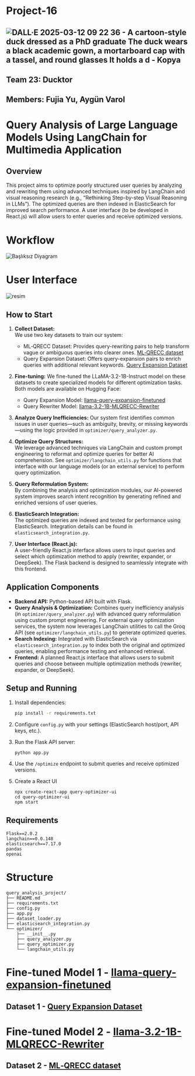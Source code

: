# Project-16

## ![DALL·E 2025-03-12 09 22 36 - A cartoon-style duck dressed as a PhD graduate  The duck wears a black academic gown, a mortarboard cap with a tassel, and round glasses  It holds a d - Kopya](https://github.com/user-attachments/assets/2e35cf31-4e02-4e33-8fe4-c80e519a09a2)

## Team 23: Ducktor 

## Members: Fujia Yu, Aygün Varol

# Query Analysis of Large Language Models Using LangChain for Multimedia Application

## Overview
This project aims to optimize poorly structured user queries by analyzing and rewriting them using advanced techniques inspired by LangChain and visual reasoning research (e.g., “Rethinking Step-by-step Visual Reasoning in LLMs”). The optimized queries are then indexed in ElasticSearch for improved search performance. A user interface (to be developed in React.js) will allow users to enter queries and receive optimized versions.

# Workflow
![Başlıksız Diyagram](https://github.com/user-attachments/assets/faa079a4-6f68-4aa5-b681-0fe96fc96299)

# User Interface
![resim](https://github.com/user-attachments/assets/469f5fca-1bde-46a0-ab5f-3d5d77ffe13f)

## How to Start
1. **Collect Dataset:**  
   We use two key datasets to train our system:
   - ML‑QRECC Dataset: Provides query-rewriting pairs to help transform vague or ambiguous queries into clearer ones. [ML‑QRECC dataset](https://github.com/apple/ml-qrecc)
   - Query Expansion Dataset: Offers query-expansion pairs to enrich queries with additional relevant keywords. [Query Expansion Dataset](https://huggingface.co/datasets/s-emanuilov/query-expansion)

2. **Fine-tuning:**
   We fine-tuned the LLaMA-3.2-1B-Instruct model on these datasets to create specialized models for different optimization tasks. Both models are available on Hugging Face:
   - Query Expansion Model: [llama-query-expansion-finetuned](https://huggingface.co/Aygun/llama-query-expansion-finetuned)
   - Query Rewriter Model: [llama-3.2-1B-MLQRECC-Rewriter](https://huggingface.co/Aygun/llama-3.2-1B-MLQRECC-Rewriter)

3. **Analyze Query Inefficiencies:**
   Our system first identifies common issues in user queries—such as ambiguity, brevity, or missing keywords—using the logic provided in `optimizer/query_analyzer.py`.

4. **Optimize Query Structures:**  
   We leverage advanced techniques via LangChain and custom prompt engineering to reformat and optimize queries for better AI comprehension. See `optimizer/langchain_utils.py` for functions that interface with our language models (or an external service) to perform query optimization.

5. **Query Reformulation System:**  
   By combining the analysis and optimization modules, our AI-powered system improves search intent recognition by generating refined and enriched versions of user queries.

6. **ElasticSearch Integration:**  
   The optimized queries are indexed and tested for performance using ElasticSearch. Integration details can be found in `elasticsearch_integration.py`.

7. **User Interface (React.js):**  
   A user-friendly React.js interface allows users to input queries and select which optimization method to apply (rewriter, expander, or DeepSeek). The Flask backend is designed to seamlessly integrate with this frontend.

## Application Components
- **Backend API:** Python-based API built with Flask.
- **Query Analysis & Optimization:** Combines query inefficiency analysis (in `optimizer/query_analyzer.py`) with advanced query reformulation using custom prompt engineering. For external query optimization services, the system now leverages LangChain utilities to call the Groq API (see `optimizer/langchain_utils.py`) to generate optimized queries.
- **Search Indexing:** Integrated with ElasticSearch via `elasticsearch_integration.py` to index both the original and optimized queries, enabling performance testing and enhanced retrieval.
- **Frontend:** A planned React.js interface that allows users to submit queries and choose between multiple optimization methods (rewriter, expander, or DeepSeek).

## Setup and Running
1. Install dependencies:
   ```bash
   pip install -r requirements.txt
    ```
2. Configure `config.py` with your settings (ElasticSearch host/port, API keys, etc.).
3. Run the Flask API server:
   ```bash
   python app.py
   ```
4. Use the `/optimize` endpoint to submit queries and receive optimized versions.

5. Create a React UI
   ```
   npx create-react-app query-optimizer-ui
   cd query-optimizer-ui
   npm start
   ```

## Requirements

```plaintext
Flask==2.0.2
langchain==0.0.148
elasticsearch==7.17.0
pandas
openai
```

# Structure

```
query_analysis_project/
├── README.md
├── requirements.txt
├── config.py
├── app.py
├── dataset_loader.py
├── elasticsearch_integration.py
└── optimizer/
    ├── __init__.py
    ├── query_analyzer.py
    ├── query_optimizer.py
    └── langchain_utils.py
```

# Fine-tuned Model 1 - [llama-query-expansion-finetuned](https://huggingface.co/Aygun/llama-query-expansion-finetuned) 

## Dataset 1 - [Query Expansion Dataset](https://huggingface.co/datasets/s-emanuilov/query-expansion)

# Fine-tuned Model 2 - [llama-3.2-1B-MLQRECC-Rewriter](https://huggingface.co/Aygun/llama-3.2-1B-MLQRECC-Rewriter)

## Dataset 2 - [ML‑QRECC dataset](https://github.com/apple/ml-qrecc) 
